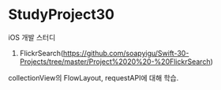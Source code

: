 # StudyProject30
iOS 개발 스터디

1. FlickrSearch(https://github.com/soapyigu/Swift-30-Projects/tree/master/Project%2020%20-%20FlickrSearch)

collectionView의 FlowLayout, requestAPI에 대해 학습.
